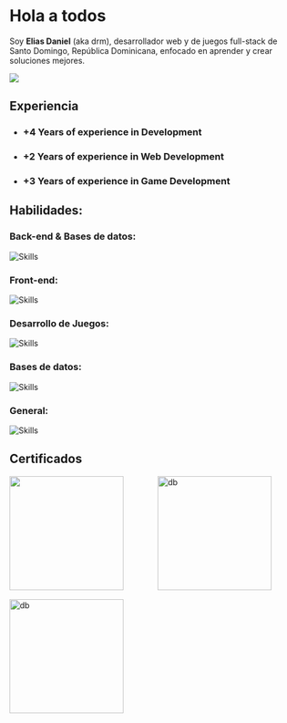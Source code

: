 # Hola a todos

Soy **Elias Daniel** (aka drm), desarrollador web y de juegos full-stack de Santo Domingo, República Dominicana,
enfocado en aprender y crear soluciones mejores.

<a href="mailto:daniel@g3deon.com" target="_blank">
    <img src="https://img.shields.io/badge/email-grey?style=for-the-badge&logo=gmail" />
</a>

## Experiencia

- ### +4 Years of experience in Development
- ### +2 Years of experience in Web Development
- ### +3 Years of experience in Game Development

## Habilidades:

### Back-end & Bases de datos:
<img src="https://skillicons.dev/icons?i=go,py,fastapi,django" alt="Skills">

### Front-end:
<img src="https://skillicons.dev/icons?i=ts,js,tailwind,react,nextjs," alt="Skills">

### Desarrollo de Juegos:
<img src="https://skillicons.dev/icons?i=lua,cs,cpp" alt="Skills">

### Bases de datos:
<img src="https://skillicons.dev/icons?i=redis,mongodb,mysql," alt="Skills">

### General:
<img src="https://skillicons.dev/icons?i=git,bash,aws,docker" alt="Skills">

## Certificados

<div style="display: grid; grid-template-columns: repeat(auto-fill, minmax(200px, 1fr)); gap: 1rem;">
    <a href="https://www.credly.com/badges/a9f8c909-e794-4b51-a5c7-376737034433/linked_in_profile" target="_blank">
        <img height="200" src="https://i.imgur.com/Kb9iLTh.png" alt="">
    </a>
    <img height="200" src="https://i.imgur.com/eMRBy61.png" alt="db">
    <img height="200" src="https://i.imgur.com/nbBszAu.png" alt="db">
</div>